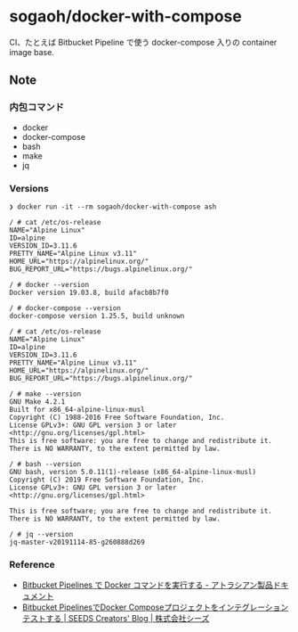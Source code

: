 # sogaoh/docker-with-compose

CI、たとえば Bitbucket Pipeline で使う docker-compose 入りの container image base.


## Note

### 内包コマンド
- docker
- docker-compose
- bash
- make 
- jq 

### Versions
```
❯ docker run -it --rm sogaoh/docker-with-compose ash

/ # cat /etc/os-release
NAME="Alpine Linux"
ID=alpine
VERSION_ID=3.11.6
PRETTY_NAME="Alpine Linux v3.11"
HOME_URL="https://alpinelinux.org/"
BUG_REPORT_URL="https://bugs.alpinelinux.org/"

/ # docker --version
Docker version 19.03.8, build afacb8b7f0

/ # docker-compose --version
docker-compose version 1.25.5, build unknown

/ # cat /etc/os-release
NAME="Alpine Linux"
ID=alpine
VERSION_ID=3.11.6
PRETTY_NAME="Alpine Linux v3.11"
HOME_URL="https://alpinelinux.org/"
BUG_REPORT_URL="https://bugs.alpinelinux.org/"

/ # make --version
GNU Make 4.2.1
Built for x86_64-alpine-linux-musl
Copyright (C) 1988-2016 Free Software Foundation, Inc.
License GPLv3+: GNU GPL version 3 or later <http://gnu.org/licenses/gpl.html>
This is free software: you are free to change and redistribute it.
There is NO WARRANTY, to the extent permitted by law.

/ # bash --version
GNU bash, version 5.0.11(1)-release (x86_64-alpine-linux-musl)
Copyright (C) 2019 Free Software Foundation, Inc.
License GPLv3+: GNU GPL version 3 or later <http://gnu.org/licenses/gpl.html>

This is free software; you are free to change and redistribute it.
There is NO WARRANTY, to the extent permitted by law.

/ # jq --version
jq-master-v20191114-85-g260888d269
```


### Reference
- [Bitbucket Pipelines で Docker コマンドを実行する - アトラシアン製品ドキュメント](https://ja.confluence.atlassian.com/bitbucket/run-docker-commands-in-bitbucket-pipelines-879254331.html)
- [Bitbucket PipelinesでDocker Composeプロジェクトをインテグレーションテストする | SEEDS Creators' Blog | 株式会社シーズ](https://www.seeds-std.co.jp/blog/creators/2019-09-30-103052/)
